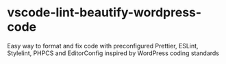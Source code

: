 # vscode-lint-beautify-wordpress-code
Easy way to format and fix code with preconfigured Prettier, ESLint, Stylelint, PHPCS and EditorConfig inspired by WordPress coding standards
